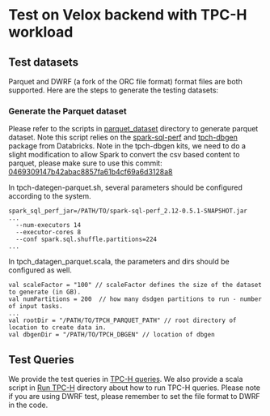 # Test on Velox backend with TPC-H workload

## Test datasets
Parquet and DWRF (a fork of the ORC file format) format files are both supported. Here are the steps to generate the testing datasets:

### Generate the Parquet dataset
Please refer to the scripts in [parquet_dataset](./gen_data/parquet_dataset/) directory to generate parquet dataset. Note this script relies on the [spark-sql-perf](https://github.com/databricks/spark-sql-perf) and [tpch-dbgen](https://github.com/databricks/tpch-dbgen) package from Databricks. Note in the tpch-dbgen kits, we need to do a slight modification to allow Spark to convert the csv based content to parquet, please make sure to use this commit: [0469309147b42abac8857fa61b4cf69a6d3128a8](https://github.com/databricks/tpch-dbgen/commit/0469309147b42abac8857fa61b4cf69a6d3128a8)


In tpch-dategen-parquet.sh, several parameters should be configured according to the system.
```
spark_sql_perf_jar=/PATH/TO/spark-sql-perf_2.12-0.5.1-SNAPSHOT.jar
...
  --num-executors 14 
  --executor-cores 8 
  --conf spark.sql.shuffle.partitions=224 
...
```

In tpch_datagen_parquet.scala, the parameters and dirs should be configured as well.
```
val scaleFactor = "100" // scaleFactor defines the size of the dataset to generate (in GB).
val numPartitions = 200  // how many dsdgen partitions to run - number of input tasks.
...
val rootDir = "/PATH/TO/TPCH_PARQUET_PATH" // root directory of location to create data in.
val dbgenDir = "/PATH/TO/TPCH_DBGEN" // location of dbgen
```

## Test Queries
We provide the test queries in [TPC-H queries](../../../tools/gluten-it/common/src/main/resources/tpch-queries).
We also provide a scala script in [Run TPC-H](./run_tpch/) directory about how to run TPC-H queries.
Please note if you are using DWRF test, please remember to set the file format to DWRF in the code.
